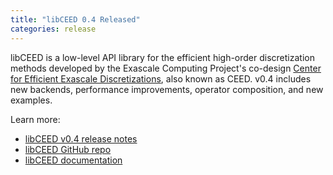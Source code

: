```yaml
---
title: "libCEED 0.4 Released"
categories: release
---
```


libCEED is a low-level API library for the efficient high-order discretization methods developed by the Exascale Computing Project's co-design [Center for Efficient Exascale Discretizations](https://ceed.exascaleproject.org/), also known as CEED. v0.4 includes new backends, performance improvements, operator composition, and new examples.

Learn more:

- [libCEED v0.4 release notes](https://github.com/CEED/libCEED/releases/tag/v0.4)
- [libCEED GitHub repo](https://github.com/CEED/libCEED)
- [libCEED documentation](https://libceed.readthedocs.io/en/latest/)

